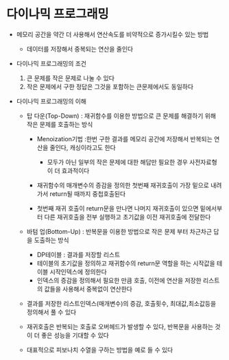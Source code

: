 # 다이나믹 프로그래밍
- 메모리 공간을 약간 더 사용해서 연산속도를 비약적으로 증가시킬수 있는 방법
    - 데이터를 저장해서 중복되는 연산을 줄인다

- 다이나믹 프로그래밍의 조건
    1. 큰 문제를 작은 문제로 나눌 수 있다
    2. 작은 문제에서 구한 정답은 그것을 포함하는 큰문제에서도 동일하다

- 다이나믹 프로그래밍의 이해

    - 탑 다운(Top-Down) : 재귀함수를 이용한 방법으로 큰 문제를 해결하기 위해 작은 문제를 호출하는 방식
        - Menoization기법 :한번 구한 결과를 메모리 공간에 저장해서 반복되는 연산을 줄인다, 캐싱이라고도 한다
            - 모두가 아닌 일부의 작은 문제에 대한 해답만 필요한 경우 사전자료형이 더 효과적이다
            
        - 재귀함수의 매개변수의 증감을 정의한 첫번째 재귀호출이 가장 밑으로 내려가서 return될 때까지 중첩호출된다
        - 첫번째 재귀 호출이 return문을 만나면 나머지 재귀호출이 있으면 밑에서부터 다른 재귀호출을 전부 실행하고 초기값을 이전 재귀호출에 전달한다

    - 바텀 업(Bottom-Up) : 반복문을 이용한 방법으로 작은 문제 부터 차근차근 답을 도출하는 방식
        - DP테이블 : 결과를 저장할 리스트
        - 테이블의 초기값을 정의하고 재귀함수의 return문 역할을 하는 시작값을 테이블 시작인덱스에 정의한다
        - 인덱스의 증감을 정의해서 필요한 만큼 호출, 이전에 연산을 저장한 리스트의 값들을 사용해서 중복없이 연산한다

    - 결과를 저장한 리스트인덱스(매개변수)의 증감, 호출횟수, 최대값,최소값등을 정의해서 풀 수 있다 
    - 재귀호출은 반복되는 호출로 오버헤드가 발생할 수 있다, 반복문을 사용하는 것이 더 좋은 성능을 기대할 수 있다
    - 대표적으로 피보나치 수열을 구하는 방법을 예로 들 수 있다



